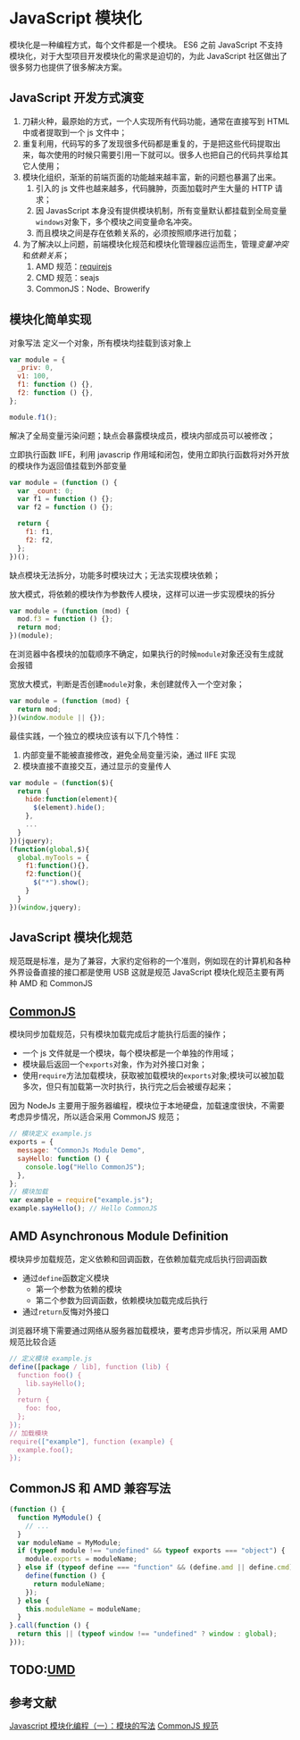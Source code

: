 # JavaScript 模块化

模块化是一种编程方式，每个文件都是一个模块。
ES6 之前 JavaScript 不支持模块化，对于大型项目开发模块化的需求是迫切的，为此 JavaScript 社区做出了很多努力也提供了很多解决方案。

## JavaScript 开发方式演变

1. 刀耕火种，最原始的方式，一个人实现所有代码功能，通常在直接写到 HTML 中或者提取到一个 js 文件中；
2. 重复利用，代码写的多了发现很多代码都是重复的，于是把这些代码提取出来，每次使用的时候只需要引用一下就可以。很多人也把自己的代码共享给其它人使用；
3. 模块化组织，渐渐的前端页面的功能越来越丰富，新的问题也暴漏了出来。
   1. 引入的 js 文件也越来越多，代码臃肿，页面加载时产生大量的 HTTP 请求；
   2. 因 JavasScript 本身没有提供模块机制，所有变量默认都挂载到全局变量`windows`对象下，多个模块之间变量命名冲突。
   3. 而且模块之间是存在依赖关系的，必须按照顺序进行加载；
4. 为了解决以上问题，前端模块化规范和模块化管理器应运而生，管理*变量冲突*和*依赖关系*；
   1. AMD 规范：[requirejs](http://requirejs.org/)
   2. CMD 规范：seajs
   3. CommonJS：Node、Browerify

## 模块化简单实现

对象写法 定义一个对象，所有模块均挂载到该对象上

```js
var module = {
  _priv: 0,
  v1: 100,
  f1: function () {},
  f2: function () {},
};

module.f1();
```

解决了全局变量污染问题；缺点会暴露模块成员，模块内部成员可以被修改；

立即执行函数 IIFE，利用 javascrip 作用域和闭包，使用立即执行函数将对外开放的模块作为返回值挂载到外部变量

```js
var module = (function () {
  var _count: 0;
  var f1 = function () {};
  var f2 = function () {};

  return {
    f1: f1,
    f2: f2,
  };
})();
```

缺点模块无法拆分，功能多时模块过大；无法实现模块依赖；

放大模式，将依赖的模块作为参数传人模块，这样可以进一步实现模块的拆分

```js
var module = (function (mod) {
  mod.f3 = function () {};
  return mod;
})(module);
```

在浏览器中各模块的加载顺序不确定，如果执行的时候`module`对象还没有生成就会报错

宽放大模式，判断是否创建`module`对象，未创建就传入一个空对象；

```js
var module = (function (mod) {
  return mod;
})(window.module || {});
```

最佳实践，一个独立的模块应该有以下几个特性：

1. 内部变量不能被直接修改，避免全局变量污染，通过 IIFE 实现
2. 模块直接不直接交互，通过显示的变量传人

```js
var module = (function($){
  return {
    hide:function(element){
      $(element).hide();
    },
    ...
  }
})(jquery);
(function(global,$){
  global.myTools = {
    f1:function(){},
    f2:function(){
      $("*").show();
    }
  }
})(window,jquery);
```

## JavaScript 模块化规范

规范既是标准，是为了兼容，大家约定俗称的一个准则，例如现在的计算机和各种外界设备直接的接口都是使用 USB 这就是规范
JavaScript 模块化规范主要有两种 AMD 和 CommonJS

## [CommonJS](http://www.commonjs.org/)

模块同步加载规范，只有模块加载完成后才能执行后面的操作；

- 一个 js 文件就是一个模块，每个模块都是一个单独的作用域；
- 模块最后返回一个`exports`对象，作为对外接口对象；
- 使用`require`方法加载模块，获取被加载模块的`exports`对象;模块可以被加载多次，但只有加载第一次时执行，执行完之后会被缓存起来；

因为 NodeJs 主要用于服务器编程，模块位于本地硬盘，加载速度很快，不需要考虑异步情况，所以适合采用 CommonJS 规范；

```js
// 模块定义 example.js
exports = {
  message: "CommonJs Module Demo",
  sayHello: function () {
    console.log("Hello CommonJS");
  },
};
// 模块加载
var example = require("example.js");
example.sayHello(); // Hello CommonJS
```

## AMD Asynchronous Module Definition

模块异步加载规范，定义依赖和回调函数，在依赖加载完成后执行回调函数

- 通过`define`函数定义模块
  - 第一个参数为依赖的模块
  - 第二个参数为回调函数，依赖模块加载完成后执行
- 通过`return`反悔对外接口

浏览器环境下需要通过网络从服务器加载模块，要考虑异步情况，所以采用 AMD 规范比较合适

```js
// 定义模块 example.js
define([package / lib], function (lib) {
  function foo() {
    lib.sayHello();
  }
  return {
    foo: foo,
  };
});
// 加载模块
require(["example"], function (example) {
  example.foo();
});
```

## CommonJS 和 AMD 兼容写法

```js
(function () {
  function MyModule() {
    // ...
  }
  var moduleName = MyModule;
  if (typeof module !== "undefined" && typeof exports === "object") {
    module.exports = moduleName;
  } else if (typeof define === "function" && (define.amd || define.cmd)) {
    define(function () {
      return moduleName;
    });
  } else {
    this.moduleName = moduleName;
  }
}.call(function () {
  return this || (typeof window !== "undefined" ? window : global);
}));
```

## TODO:[UMD](https://github.com/umdjs/umd)

## 参考文献

[Javascript 模块化编程（一）：模块的写法](http://www.ruanyifeng.com/blog/2012/10/javascript_module.html)
[CommonJS 规范](http://javascript.ruanyifeng.com/nodejs/module.html)
